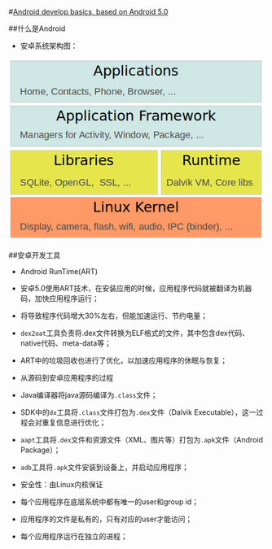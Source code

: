 #[Android develop basics, based on Android 5.0](http://www.vogella.com/tutorials/Android/article.html)

##什么是Android
+  安卓系统架构图：  
  
![AndroidPlatformComponents.png](assets/AndroidPlatformComponents.png)
  
##安卓开发工具
+  Android RunTime(ART)
  +  安卓5.0使用ART技术，在安装应用的时候，应用程序代码就被翻译为机器码，加快应用程序运行；
  +  将导致程序代码增大30%左右，但能加速运行、节约电量；
  +  `dex2oat`工具负责将.dex文件转换为ELF格式的文件，其中包含dex代码、native代码、meta-data等；
  +  ART中的垃圾回收也进行了优化，以加速应用程序的休眠与恢复；

+  从源码到安卓应用程序的过程
  +  Java编译器将java源码编译为`.class`文件；
  +  SDK中的`dx`工具将`.class`文件打包为`.dex`文件（Dalvik Executable），这一过程会对重复信息进行优化；
  +  `aapt`工具将`.dex`文件和资源文件（XML、图片等）打包为`.apk`文件（Android Package）；
  +  `adb`工具将`.apk`文件安装到设备上，并启动应用程序；
  
+  安全性：由Linux内核保证
  +  每个应用程序在底层系统中都有唯一的user和group id；
  +  应用程序的文件是私有的，只有对应的user才能访问；
  +  每个应用程序运行在独立的进程；